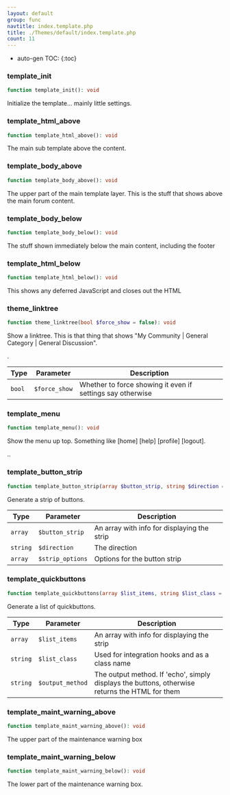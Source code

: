 ```yaml
---
layout: default
group: func
navtitle: index.template.php
title: ./Themes/default/index.template.php
count: 11
---
```

* auto-gen TOC:
{:toc}
### template_init

```php
function template_init(): void
```
Initialize the template... mainly little settings.



### template_html_above

```php
function template_html_above(): void
```
The main sub template above the content.



### template_body_above

```php
function template_body_above(): void
```
The upper part of the main template layer. This is the stuff that shows above the main forum content.



### template_body_below

```php
function template_body_below(): void
```
The stuff shown immediately below the main content, including the footer



### template_html_below

```php
function template_html_below(): void
```
This shows any deferred JavaScript and closes out the HTML



### theme_linktree

```php
function theme_linktree(bool $force_show = false): void
```
Show a linktree. This is that thing that shows "My Community | General Category | General Discussion".

.

Type|Parameter|Description
---|---|---
`bool`|`$force_show`|Whether to force showing it even if settings say otherwise

### template_menu

```php
function template_menu(): void
```
Show the menu up top. Something like [home] [help] [profile] [logout].

..

### template_button_strip

```php
function template_button_strip(array $button_strip, string $direction = '', array $strip_options = array()): void
```
Generate a strip of buttons.



Type|Parameter|Description
---|---|---
`array`|`$button_strip`|An array with info for displaying the strip
`string`|`$direction`|The direction
`array`|`$strip_options`|Options for the button strip

### template_quickbuttons

```php
function template_quickbuttons(array $list_items, string $list_class = null, string $output_method = 'echo'): void|string
```
Generate a list of quickbuttons.



Type|Parameter|Description
---|---|---
`array`|`$list_items`|An array with info for displaying the strip
`string`|`$list_class`|Used for integration hooks and as a class name
`string`|`$output_method`|The output method. If 'echo', simply displays the buttons, otherwise returns the HTML for them

### template_maint_warning_above

```php
function template_maint_warning_above(): void
```
The upper part of the maintenance warning box



### template_maint_warning_below

```php
function template_maint_warning_below(): void
```
The lower part of the maintenance warning box.



